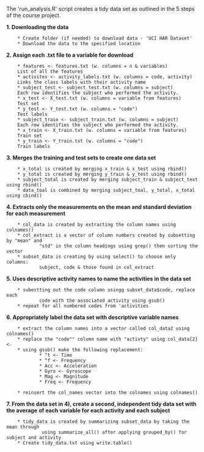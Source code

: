 The 'run_analysis.R' script creates a tidy data set as outlined in the 5
steps of the course project.

**1.  Downloading the data**
        
        * Create folder (if needed) to download data - 'UCI HAR Dataset'
        * Download the data to the specified location
        
**2.  Assign each .txt file to a variable for download**
        
        * features <- features.txt (w. columns = n & variables)
        List of all the features
        * activites <- activity_labels.txt (w. columns = code, activity)
        Links the class labels with their activity name
        * subject_test <- subject_test.txt (w. columns = subject)
        Each row identifies the subject who performed the activity.
        * x_test <- X_test.txt (w. columns = variable from features)
        Test set
        * y_test <- Y_test.txt (w. columns = "code")
        Test labels
        * subject_train <- subject_train.txt (w. columns = subject)
        Each row identifies the subject who performed the activity.
        * x_train <- X_train.txt (w. columns = variable from features)
        Train set
        * y_train <- Y_train.txt (w. columns = "code")
        Train labels

**3. Merges the training and test sets to create one data set**

        * x_total is created by merging x_train & x_test using rbind()
        * y_total is created by merging y_train & y_test using rbind()
        * subject_total is created by merging subject_train & subject_text using rbind()
        * data_toal is combined by merging subject_toal, y_total, x_total using cbind()
        
**4. Extracts only the measurements on the mean and standard deviation for each measurement**

        * col_data is created by extracting the column names using colnames()
        * col_extract is a vector of column numbers created by subsetting by "mean" and 
                "std" in the column headings using grep() then sorting the vector
        * subset_data is creating by using select() to choose only columns:
                subject, code & those found in col_extract
                
**5. Uses descriptive activity names to name the activities in the data set**
        
        * subestting out the code column usingg subset_data$code, replace each
                code with the associated activity using gsub()
        * repeat for all numbered codes from 'activities

**6. Appropriately label the data set with descriptive variable names**
        
        * extract the column names into a vector called col_data2 using colnames()
        * replace the "code"" column name with "activty" using col_data[2] <-
        * using gsub() make the following replacement:
                * ^t <- Time
                * ^f <- Frequency
                * Acc <- Acceleration
                * Gyro <- Gyroscope
                * Mag <- Magnitude
                * Freq <- Frequency
                
        * reinsert the col_names vector into the colnames using colnames()
        
**7. From the data set in 4), create a second, independent tidy data set with the average**
        **of each variable for each activity and each subject**
        
        * tidy_data is created by summarizing subset_data by taking the mean through 
                 using summarize_all() after applying grouped_by() for subject and activity
        * Create tidy_data.txt using write.table()
        
